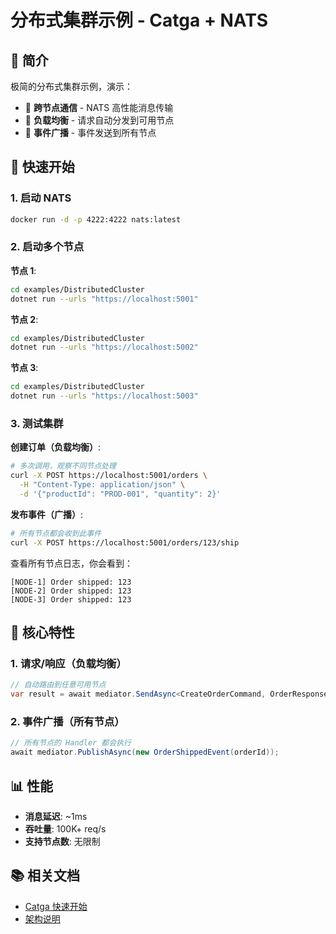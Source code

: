 # 分布式集群示例 - Catga + NATS

## 📖 简介

极简的分布式集群示例，演示：
- 🚀 **跨节点通信** - NATS 高性能消息传输
- 📡 **负载均衡** - 请求自动分发到可用节点
- 📢 **事件广播** - 事件发送到所有节点

## 🚀 快速开始

### 1. 启动 NATS

```bash
docker run -d -p 4222:4222 nats:latest
```

### 2. 启动多个节点

**节点 1**:
```bash
cd examples/DistributedCluster
dotnet run --urls "https://localhost:5001"
```

**节点 2**:
```bash
cd examples/DistributedCluster
dotnet run --urls "https://localhost:5002"
```

**节点 3**:
```bash
cd examples/DistributedCluster
dotnet run --urls "https://localhost:5003"
```

### 3. 测试集群

**创建订单（负载均衡）**:
```bash
# 多次调用，观察不同节点处理
curl -X POST https://localhost:5001/orders \
  -H "Content-Type: application/json" \
  -d '{"productId": "PROD-001", "quantity": 2}'
```

**发布事件（广播）**:
```bash
# 所有节点都会收到此事件
curl -X POST https://localhost:5001/orders/123/ship
```

查看所有节点日志，你会看到：
```
[NODE-1] Order shipped: 123
[NODE-2] Order shipped: 123
[NODE-3] Order shipped: 123
```

## 🎯 核心特性

### 1. 请求/响应（负载均衡）

```csharp
// 自动路由到任意可用节点
var result = await mediator.SendAsync<CreateOrderCommand, OrderResponse>(cmd);
```

### 2. 事件广播（所有节点）

```csharp
// 所有节点的 Handler 都会执行
await mediator.PublishAsync(new OrderShippedEvent(orderId));
```

## 📊 性能

- **消息延迟**: ~1ms
- **吞吐量**: 100K+ req/s
- **支持节点数**: 无限制

## 📚 相关文档

- [Catga 快速开始](../../QUICK_START.md)
- [架构说明](../../ARCHITECTURE.md)
